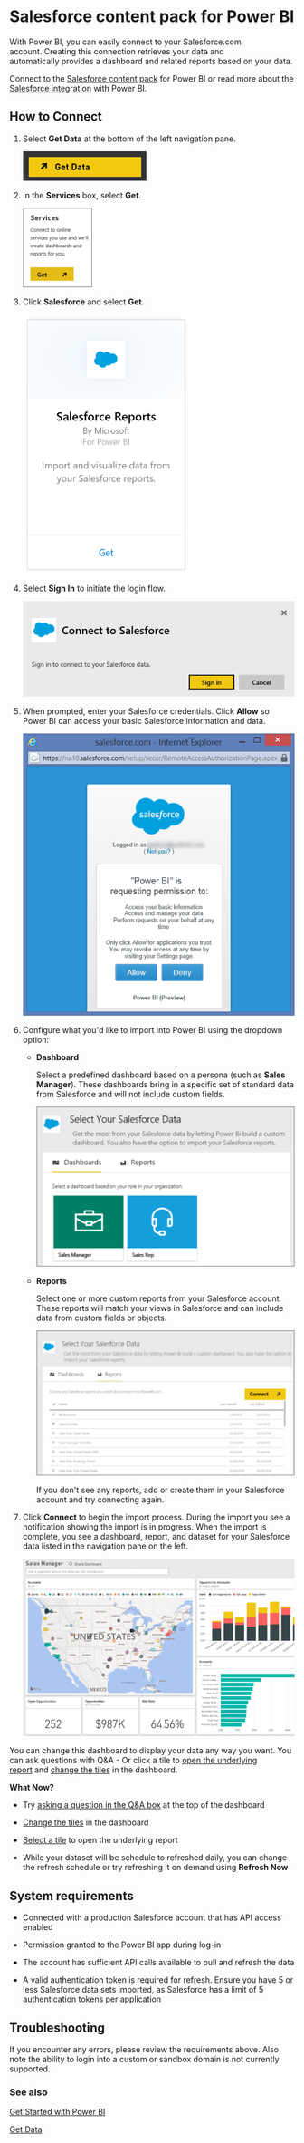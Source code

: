 <properties 
   pageTitle="Salesforce content pack"
   description="Salesforce content pack for Power BI"
   services="powerbi" 
   documentationCenter="" 
   authors="theresapalmer" 
   manager="mblythe" 
   backup=""
   editor=""
   tags=""
   qualityFocus="no"
   qualityDate=""/>
 
<tags
   ms.service="powerbi"
   ms.devlang="NA"
   ms.topic="article"
   ms.tgt_pltfrm="NA"
   ms.workload="powerbi"
   ms.date="08/29/2016"
   ms.author="tpalmer"/>
   
# Salesforce content pack for Power&nbsp;BI

With Power BI, you can easily connect to your Salesforce.com account. Creating this connection retrieves your data and automatically provides a dashboard and related reports based on your data.

Connect to the [Salesforce content pack](https://app.powerbi.com/getdata/services/salesforce) for Power BI or read more about the [Salesforce integration](https://powerbi.microsoft.com/integrations/salesforce) with Power BI.

## How to Connect

1.  Select **Get Data** at the bottom of the left navigation pane.

	![](media/powerbi-content-pack-salesforce/PBI_GetData.png) 

2.  In the **Services** box, select **Get**.

	![](media/powerbi-content-pack-salesforce/PBI_GetServices.png) 

3.  Click **Salesforce** and select **Get**.  

    ![](media/powerbi-content-pack-salesforce/salesforce.png)

4. Select **Sign In** to initiate the login flow.

    ![](media/powerbi-content-pack-salesforce/dialog.png)

5.  When prompted, enter your Salesforce credentials. Click **Allow** so Power BI can access your basic Salesforce information and data.

	![](media/powerbi-content-pack-salesforce/SF_authorize.png)

6.	Configure what you'd like to import into Power BI using the dropdown option:

	-  **Dashboard**

        Select a predefined dashboard based on a persona (such as **Sales Manager**). These dashboards bring in a specific set of standard data from Salesforce and will not include custom fields.

		![](media/powerbi-content-pack-salesforce/PBI_SalesforceChooseRole.png)

	-	**Reports**

		Select one or more custom reports from your Salesforce account. These reports will match your views in Salesforce and can include data from custom fields or objects.

		![](media/powerbi-content-pack-salesforce/PBI_SalesforceReports.png)

        If you don't see any reports, add or create them in your Salesforce account and try connecting again.

7.  Click **Connect** to begin the import process. During the import you see a notification showing the import is in progress. When the import is complete, you see a dashboard, report, and dataset for your Salesforce data listed in the navigation pane on the left.

    ![](media/powerbi-content-pack-salesforce/PBI_GetDataSalesforceDash.png)

You can change this dashboard to display your data any way you want. You can ask questions with Q&A -  Or click a tile to [open the underlying report](powerbi-service-dashboard-tiles.md) and [change the tiles](powerbi-service-edit-a-tile-in-a-dashboard.md) in the dashboard.

**What Now?**

- Try [asking a question in the Q&A box](powerbi-service-q-and-a.md) at the top of the dashboard

- [Change the tiles](powerbi-service-edit-a-tile-in-a-dashboard.md) in the dashboard

- [Select a tile](powerbi-service-dashboard-tiles.md) to open the underlying report

- While your dataset will be schedule to refreshed daily, you can change the refresh schedule or try refreshing it on demand using **Refresh Now**

## System requirements

-   Connected with a production Salesforce account that has API access enabled

-   Permission granted to the Power BI app during log-in

-   The account has sufficient API calls available to pull and refresh the data

-   A valid authentication token is required for refresh. Ensure you have 5 or less Salesforce data sets imported, as Salesforce has a limit of 5 authentication tokens per application

## Troubleshooting

If you encounter any errors, please review the requirements above. Also note the ability to login into a custom or sandbox domain is not currently supported.

### See also

[Get Started with Power BI](powerbi-service-get-started.md)

[Get Data](powerbi-service-get-data.md)

